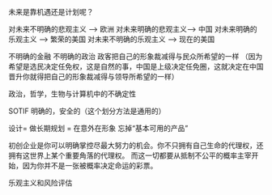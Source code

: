 未来是靠机遇还是计划呢？

对未来不明确的悲观主义 --> 欧洲
对未来明确的悲观主义--> 中国
对未来明确的乐观主义 --> 繁荣的美国
对未来不明确的乐观主义 --> 现在的美国


不明确的金融
不明确的政治 政客把自己的形象裁减得与民众所希望的一样 （因为希望是选民决定任免权，这是自然的事，中国是上级决定任免圈，这就决定在中国晋升你就得把自己的形象裁减得与领导所希望的一样）

政治，哲学，生物与计算机中的不确定性

SOTIF 明确的，安全的（这个划分方法是通用的）

设计= 做长期规划 = 在意外在形象   忘掉“基本可用的产品”


初创企业是你可以明确掌控尽最大努力的机会。你不只拥有自己生命的代理权，还拥有这世界上某个重要角落的代理权。
而这一切都要从抵制不公平的概率主宰开始，因为你并不是一张被概率决定命运的彩票。

乐观主义和风险评估